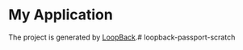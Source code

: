 # My Application

The project is generated by [LoopBack](http://loopback.io).# loopback-passport-scratch
